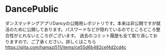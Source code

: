 # DancePublic
ダンスマッチングアプリDancyの公開用レポジトリです。本来は非公開ですが就活のために公開してあります。パスワードなどが隠れているのでところどころ整合性がとれないところがございます。
過去のコミット履歴も全て取り消しておりますので、ご了承ください。詳しくはこちら
https://qiita.com/hamazi511/items/ce55d6b482cef4d2cd4c
